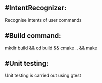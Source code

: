 #IntentRecognizer:
---
Recognise intents of user commands

#Build command:
---
mkdir build && cd build && cmake .. && make

#Unit testing:
---
Unit testing is carried out using gtest

